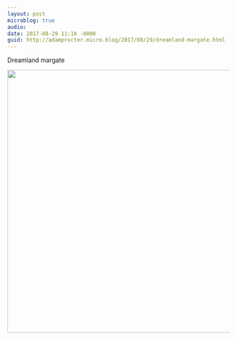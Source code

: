 ```yaml
---
layout: post
microblog: true
audio: 
date: 2017-08-29 11:18 -0000
guid: http://adamprocter.micro.blog/2017/08/29/dreamland-margate.html
---
```

Dreamland margate

<img src="http://discursive.adamprocter.co.uk/uploads/2017/4f5f713a2c.jpg" width="600" height="596" />
